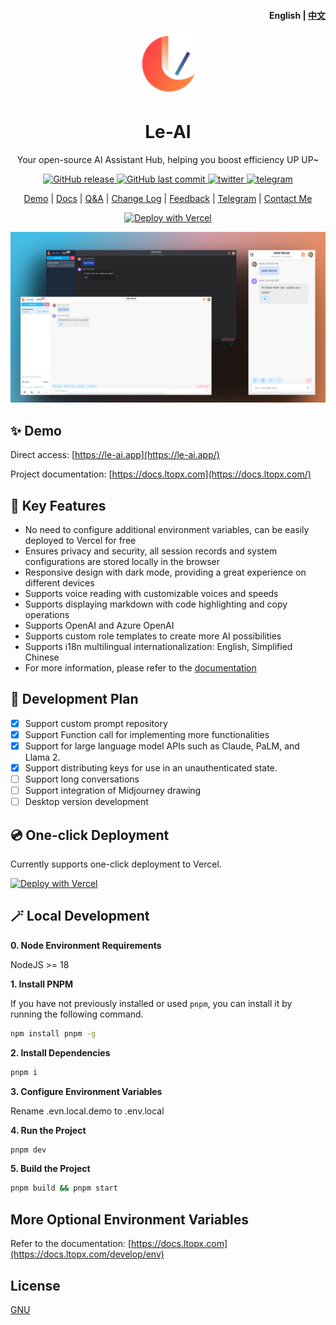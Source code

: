 <h4 align="right">English | <strong><a href="https://github.com/LTopx/Le-AI/blob/main/README_CN.md">中文</a></strong></h4>

<p align="center">
    <a href="https://le-ai.app" target="_blank" rel="noopener noreferrer">
        <img width="100" src="./public/favicon-96x96.png" alt="Le-AI" />
    </a>
</p>

<h1 align="center">Le-AI</h1>

<p align="center">Your open-source AI Assistant Hub, helping you boost efficiency UP UP~</p>

<p align="center">
<a href="https://github.com/LTopx/Le-AI/releases">
  <img alt="GitHub release" src="https://img.shields.io/github/release/LTopx/Le-AI.svg?style=flat-square&include_prereleases" />
</a>
<a href="https://github.com/LTopx/Le-AI/commits">
  <img alt="GitHub last commit" src="https://img.shields.io/github/last-commit/LTopx/Le-AI.svg?style=flat-square" />
</a>
<a href="https://twitter.com/peekbomb" target="_blank">
  <img alt="twitter" src="https://img.shields.io/badge/follow-Ethan Liu-red?style=flat-square&logo=Twitter">
</a>
<a href="https://t.me/+7fLJJoGV_bJhYTk1" target="_blank">
  <img alt="telegram" src="https://img.shields.io/badge/chat-telegram-blueviolet?style=flat-square&logo=Telegram">
</a>

<div align="center">

[Demo](https://le-ai.app/) | [Docs](https://docs.ltopx.com/) | [Q&A](https://docs.ltopx.com/faq) | [Change Log](https://docs.ltopx.com/change-log) | [Feedback](https://github.com/LTopx/Le-AI/issues) | [Telegram](https://t.me/+7fLJJoGV_bJhYTk1) | [Contact Me](https://goethan.cc/)

</div>

<div align="center">

[![Deploy with Vercel](https://vercel.com/button)](https://vercel.com/new/clone?repository-url=https://github.com/LTopx/Le-AI)

</div>

![cover](./public/screenshots/screenshot.png)

## ✨ Demo

Direct access: [https://le-ai.app](https://le-ai.app/)

Project documentation: [https://docs.ltopx.com](https://docs.ltopx.com/)

## 🎯 Key Features

- No need to configure additional environment variables, can be easily deployed to Vercel for free
- Ensures privacy and security, all session records and system configurations are stored locally in the browser
- Responsive design with dark mode, providing a great experience on different devices
- Supports voice reading with customizable voices and speeds
- Supports displaying markdown with code highlighting and copy operations
- Supports OpenAI and Azure OpenAI
- Supports custom role templates to create more AI possibilities
- Supports i18n multilingual internationalization: English, Simplified Chinese
- For more information, please refer to the [documentation](https://docs.ltopx.com/)

## 📍 Development Plan

- [x] Support custom prompt repository
- [x] Support Function call for implementing more functionalities
- [x] Support for large language model APIs such as Claude, PaLM, and Llama 2.
- [x] Support distributing keys for use in an unauthenticated state.
- [ ] Support long conversations
- [ ] Support integration of Midjourney drawing
- [ ] Desktop version development

## 💿 One-click Deployment

Currently supports one-click deployment to Vercel.

[![Deploy with Vercel](https://vercel.com/button)](https://vercel.com/new/clone?repository-url=https://github.com/LTopx/Le-AI)

## 🪄 Local Development

**0. Node Environment Requirements**

NodeJS >= 18

**1. Install PNPM**

If you have not previously installed or used `pnpm`, you can install it by running the following command.

```bash
npm install pnpm -g
```

**2. Install Dependencies**

```bash
pnpm i
```

**3. Configure Environment Variables**

Rename .evn.local.demo to .env.local

**4. Run the Project**

```bash
pnpm dev
```

**5. Build the Project**

```bash
pnpm build && pnpm start
```

## More Optional Environment Variables

Refer to the documentation: [https://docs.ltopx.com](https://docs.ltopx.com/develop/env)

## License

[GNU](https://github.com/LTopx/Le-AI/blob/main/LICENSE)
